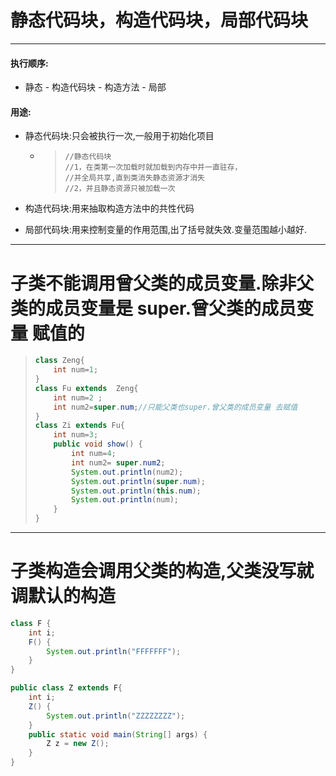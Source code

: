#  静态代码块，构造代码块，局部代码块

---

#### 执行顺序:

* 静态 - 构造代码块 - 构造方法 - 局部

#### 用途:

* 静态代码块:只会被执行一次,一般用于初始化项目

  * > ```
    > //静态代码块
    > //1，在类第一次加载时就加载到内存中并一直驻存，
    > //并全局共享,直到类消失静态资源才消失
    > //2，并且静态资源只被加载一次
    > ```

* 构造代码块:用来抽取构造方法中的共性代码

* 局部代码块:用来控制变量的作用范围,出了括号就失效.变量范围越小越好.

-----

# 子类不能调用曾父类的成员变量.除非父类的成员变量是 super.曾父类的成员变量 赋值的

> ```java
> class Zeng{
>     int num=1;
> }
> class Fu extends  Zeng{
>     int num=2 ;
>     int num2=super.num;//只能父类也super.曾父类的成员变量 去赋值
> }
> class Zi extends Fu{
>     int num=3;
>     public void show() {
>         int num=4;
>         int num2= super.num2;
>         System.out.println(num2);
>         System.out.println(super.num);
>         System.out.println(this.num);
>         System.out.println(num);
>     }
> }
> ```

---

# 子类构造会调用父类的构造,父类没写就调默认的构造

```java
class F {
    int i;
    F() {
        System.out.println("FFFFFFF");
    }
}

public class Z extends F{
    int i;
    Z() {
        System.out.println("ZZZZZZZZ");
    }
    public static void main(String[] args) {
        Z z = new Z();
    }
}
```



## 

